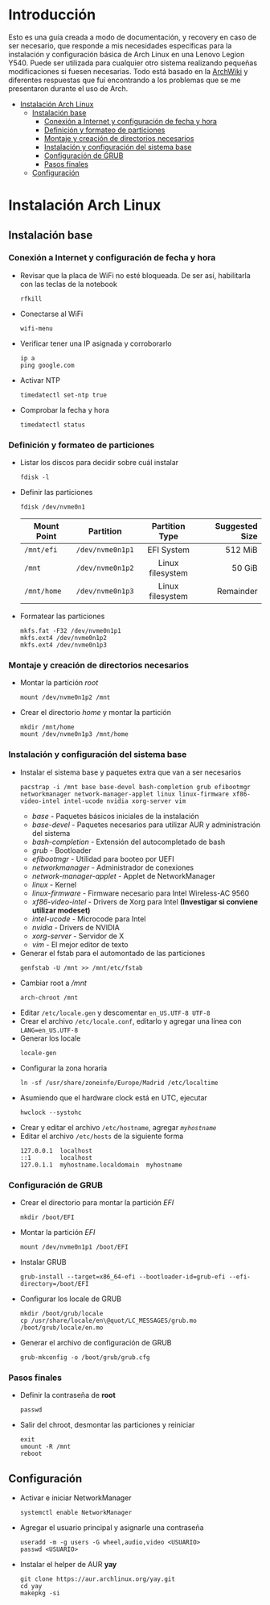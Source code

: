 # Introducción

Esto es una guía creada a modo de documentación, y recovery en caso de ser necesario, que responde a mis necesidades específicas para la instalación y configuración básica de Arch Linux en una Lenovo Legion Y540. Puede ser utilizada para cualquier otro sistema realizando pequeñas modificaciones si fuesen necesarias. Todo está basado en la [ArchWiki](https://wiki.archlinux.org/) y diferentes respuestas que fuí encontrando a los problemas que se me presentaron durante el uso de Arch.

- [Instalación Arch Linux](#instalaci%c3%b3n-arch-linux)
  - [Instalación base](#instalaci%c3%b3n-base)
    - [Conexión a Internet y configuración de fecha y hora](#conexi%c3%b3n-a-internet-y-configuraci%c3%b3n-de-fecha-y-hora)
    - [Definición y formateo de particiones](#definici%c3%b3n-y-formateo-de-particiones)
    - [Montaje y creación de directorios necesarios](#montaje-y-creaci%c3%b3n-de-directorios-necesarios)
    - [Instalación y configuración del sistema base](#instalaci%c3%b3n-y-configuraci%c3%b3n-del-sistema-base)
    - [Configuración de GRUB](#configuraci%c3%b3n-de-grub)
    - [Pasos finales](#pasos-finales)
  - [Configuración](#configuraci%c3%b3n)

# Instalación Arch Linux

## Instalación base

### Conexión a Internet y configuración de fecha y hora

- Revisar que la placa de WiFi no esté bloqueada. De ser así, habilitarla con las teclas de la notebook
  ```
  rfkill
  ```
- Conectarse al WiFi
  ```
  wifi-menu
  ```
- Verificar tener una IP asignada y corroborarlo
  ```
  ip a
  ping google.com
  ```
- Activar NTP
  ```
  timedatectl set-ntp true
  ```
- Comprobar la fecha y hora
  ```
  timedatectl status
  ```

### Definición y formateo de particiones

- Listar los discos para decidir sobre cuál instalar
  ```
  fdisk -l
  ```
- Definir las particiones
  ```
  fdisk /dev/nvme0n1
  ```
  | Mount Point | Partition        |  Partition Type  | Suggested Size |
  | ----------- | ---------------- | :--------------: | -------------: |
  | `/mnt/efi`  | `/dev/nvme0n1p1` |    EFI System    |        512 MiB |
  | `/mnt`      | `/dev/nvme0n1p2` | Linux filesystem |         50 GiB |
  | `/mnt/home` | `/dev/nvme0n1p3` | Linux filesystem |      Remainder |
- Formatear las particiones
  ```
  mkfs.fat -F32 /dev/nvme0n1p1
  mkfs.ext4 /dev/nvme0n1p2
  mkfs.ext4 /dev/nvme0n1p3
  ```

### Montaje y creación de directorios necesarios

- Montar la partición _root_
  ```
  mount /dev/nvme0n1p2 /mnt
  ```
- Crear el directorio _home_ y montar la partición
  ```
  mkdir /mnt/home
  mount /dev/nvme0n1p3 /mnt/home
  ```

### Instalación y configuración del sistema base

- Instalar el sistema base y paquetes extra que van a ser necesarios
  ```
  pacstrap -i /mnt base base-devel bash-completion grub efibootmgr networkmanager network-manager-applet linux linux-firmware xf86-video-intel intel-ucode nvidia xorg-server vim
  ```
  - _base_ - Paquetes básicos iniciales de la instalación
  - _base-devel_ - Paquetes necesarios para utilizar AUR y administración del sistema
  - _bash-completion_ - Extensión del autocompletado de bash
  - _grub_ - Bootloader
  - _efibootmgr_ - Utilidad para booteo por UEFI
  - _networkmanager_ - Administrador de conexiones
  - _network-manager-applet_ - Applet de NetworkManager
  - _linux_ - Kernel
  - _linux-firmware_ - Firmware necesario para Intel Wireless-AC 9560
  - _xf86-video-intel_ - Drivers de Xorg para Intel **(Investigar si conviene utilizar modeset)**
  - _intel-ucode_ - Microcode para Intel
  - _nvidia_ - Drivers de NVIDIA
  - _xorg-server_ - Servidor de X
  - _vim_ - El mejor editor de texto
- Generar el fstab para el automontado de las particiones
  ```
  genfstab -U /mnt >> /mnt/etc/fstab
  ```
- Cambiar root a _/mnt_
  ```
  arch-chroot /mnt
  ```
- Editar `/etc/locale.gen` y descomentar `en_US.UTF-8 UTF-8`
- Crear el archivo `/etc/locale.conf`, editarlo y agregar una línea con `LANG=en_US.UTF-8`
- Generar los locale
  ```
  locale-gen
  ```
- Configurar la zona horaria
  ```
  ln -sf /usr/share/zoneinfo/Europe/Madrid /etc/localtime
  ```
- Asumiendo que el hardware clock está en UTC, ejecutar
  ```
  hwclock --systohc
  ```
- Crear y editar el archivo `/etc/hostname`, agregar _`myhostname`_
- Editar el archivo `/etc/hosts` de la siguiente forma
  ```
  127.0.0.1  localhost
  ::1        localhost
  127.0.1.1  myhostname.localdomain  myhostname
  ```

### Configuración de GRUB

- Crear el directorio para montar la partición _EFI_
  ```
  mkdir /boot/EFI
  ```

* Montar la partición _EFI_
  ```
  mount /dev/nvme0n1p1 /boot/EFI
  ```
* Instalar GRUB
  ```
  grub-install --target=x86_64-efi --bootloader-id=grub-efi --efi-directory=/boot/EFI
  ```
* Configurar los locale de GRUB
  ```
  mkdir /boot/grub/locale
  cp /usr/share/locale/en\@quot/LC_MESSAGES/grub.mo /boot/grub/locale/en.mo
  ```
* Generar el archivo de configuración de GRUB
  ```
  grub-mkconfig -o /boot/grub/grub.cfg
  ```

### Pasos finales

- Definir la contraseña de **root**
  ```
  passwd
  ```
- Salir del chroot, desmontar las particiones y reiniciar
  ```
  exit
  umount -R /mnt
  reboot
  ```

## Configuración

- Activar e iniciar NetworkManager
  ```
  systemctl enable NetworkManager
  ```
- Agregar el usuario principal y asignarle una contraseña
  ```
  useradd -m -g users -G wheel,audio,video <USUARIO>
  passwd <USUARIO>
  ```

* Instalar el helper de AUR **yay**
  ```
  git clone https://aur.archlinux.org/yay.git
  cd yay
  makepkg -si
  ```

<!--
TODO AGREGAR ACA EL DESKTOP MANAGER QUE ELIJA
TODO HACER UN SYSTEMCTL ENABLE Y EL DM QUE HAYA INSTALADO
TODO INSTALAR CHROME
TODO INSTALAR DELUGE
TODO INSTALAR DELUGE
TODO PROBAR NEWSBOAT
TODO PROBAR REMMINA
TODO PROBAR URXVT Y TERMITE
TODO COMPARAR SCREEN CON TMUX
TODO PROBAR RANGER
TODO PROBAR THUNAR
TODO INVESTIGAR KEYBOARD LAYOUT SWITCHERS
TODO WATERFALL PARECE UNA BUENA ALTERNATIVA PARA VER FUENTES
TODO PROBAR CLIGHT PARA EL BRILLO DE LA PANTALLA Y QUE LO AJUSTE AUTOMATICAMENTE
TODO PROBAR QUE XBACKLIGHT FUNCIONE CON MODESETTING EN INTEL
TODO INVESTIGAR BLUETOOTH, BLUEMAN, BLUEZ Y BLUEZ-UTILS
TODO INVESTIGAR SXHKD COMO REEMPLAZO DE i3 EN LA ASIGNACION DE HOTKEYS
TODO INVESTIGAR DIFERENTES SOLUCIONES DE BACKUP
TODO AGREGAR FEH
TODO AGREGAR FOFI
TODO INVESTIGAR LOGOUT UI
-->
